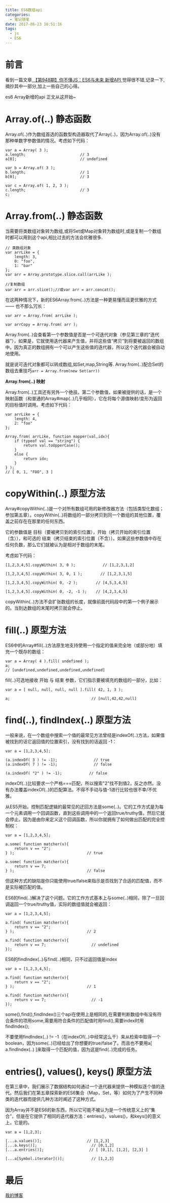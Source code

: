 ```yaml
---
title: ES6数组api
categories:
  - 笔记随笔
date: 2017-06-23 16:51:16
tags:
  - js
  - ES6
---
```

# 前言
看到一篇文章[ 【第948期】你不懂JS：ES6与未来 新增API ](http://mp.weixin.qq.com/s/DtpwgxxVs5XcD7AYRIcpEg "【第948期】你不懂JS：ES6与未来 新增API") 觉得很不错,记录一下,摘抄其中一部分,加上一些自己的心得。

es6 Array新增的api
正文从这开始~
# **Array.of(..) 静态函数**

Array.of(..)作为数组首选的函数型构造器取代了Array(..)，因为Array.of(..)没有那种单数字参数值的情况。考虑如下代码：

```$xslt
var a = Array( 3 );
a.length;                        // 3
a[0];                            // undefined

var b = Array.of( 3 );
b.length;                        // 1
b[0];                            // 3

var c = Array.of( 1, 2, 3 );
c.length;                        // 3
c;     
```

# **Array.from(..) 静态函数**


当需要将类数组对象转为数组,或将Set或Map对象转为数组时,或是复制一个数组时都可以用到这个api,相比过去的方法会优雅很多.

```$xslt
// 类数组对象
var arrLike = {
    length: 3,
    0: "foo",
    1: "bar"
};
var arr = Array.prototype.slice.call(arrLike );

//复制数组
var arr = arr.slice();//或var arr = arr.concat();
```

在这两种情况下，新的ES6Array.from(..)方法是一种更易懂而且更优雅的方式 —— 也不那么冗长：

```
var arr = Array.from( arrLike );

var arrCopy = Array.from( arr );
```
Array.from(..)会查看第一个参数值是否是一个可迭代对象（参见第三章的“迭代器”），如果是，它就使用迭代器来产生值，并将这些值“拷贝”到将要被返回的数组中。因为真正的数组拥有一个可以产生这些值的迭代器，所以这个迭代器会被自动地使用。

就是说可迭代对象都可以转成数组,如Set,map,String等.
Array.from(..)配合Set的数组去重技巧`arr = Array.from(new Set(arr))`

**Array.from(..) 映射**

Array.from(..)工具还有另外一个绝技。第二个参数值，如果被提供的话，是一个映射函数（和普通的Array#map(..)几乎相同），它在将每个源值映射/变形为返回的目标值时调用。考虑如下代码：

```$xslt
var arrLike = {
    length: 4,
    2: "foo"
};

Array.from( arrLike, function mapper(val,idx){
    if (typeof val == "string") {
        return val.toUpperCase();
    }
    else {
        return idx;
    }
} );
// [ 0, 1, "FOO", 3 ]
```

# **copyWithin(..) 原型方法**

Array#copyWithin(..)是一个对所有数组可用的新修改器方法（包括类型化数组；参加第五章）。copyWithin(..)将数组的一部分拷贝到同一个数组的其他位置，覆盖之前存在在那里的任何东西。

它的参数值是 目标（要被拷贝到的索引位置），开始（拷贝开始的索引位置（含）），和可选的 结束（拷贝结束的索引位置（不含））。如果这些参数值中存在任何负数，那么它们就被认为是相对于数组的末尾。

考虑如下代码：

```$xslt
[1,2,3,4,5].copyWithin( 3, 0 );            // [1,2,3,1,2]

[1,2,3,4,5].copyWithin( 3, 0, 1 );        // [1,2,3,1,5]

[1,2,3,4,5].copyWithin( 0, -2 );        // [4,5,3,4,5]

[1,2,3,4,5].copyWithin( 0, -2, -1 );    // [4,2,3,4,5]
```

copyWithin(..)方法不会扩张数组的长度，就像前面代码段中的第一个例子展示的。当到达数组的末尾时拷贝就会停止。



# **fill(..) 原型方法**

ES6中的Array#fill(..)方法原生地支持使用一个指定的值来完全地（或部分地）填充一个既存的数组：

```$xslt
var a = Array( 4 ).fill( undefined );
a;
// [undefined,undefined,undefined,undefined]
```

fill(..)可选地接收 开始 与 结束 参数，它们指示要被填充的数组的一部分，比如：

```$xslt
var a = [ null, null, null, null ].fill( 42, 1, 3 );

a;                                    // [null,42,42,null]
```


# **find(..), findIndex(..) 原型方法**

一般来说，在一个数组中搜索一个值的最常见方法曾经是indexOf(..)方法，如果值被找到的话它返回值的位置索引，没有找到的话返回 -1：


```$xslt
var a = [1,2,3,4,5];

(a.indexOf( 3 ) != -1);                // true
(a.indexOf( 7 ) != -1);                // false

(a.indexOf( "2" ) != -1);            // false
```

indexOf(..)比较要求一个严格===匹配，所以搜索"2"找不到值2，反之亦然。没有办法覆盖indexOf(..)的匹配算法。不得不手动与值-1进行比较也很不幸/不优雅。

从ES5开始，控制匹配逻辑的最常见的迂回方法是some(..)。它的工作方式是为每一个元素调用一个回调函数，直到这些调用中的一个返回true/truthy值，然后它就会停止。因为是由你来定义这个回调函数，所以你就拥有了如何做出匹配的完全控制权：


```$xslt
var a = [1,2,3,4,5];

a.some( function matcher(v){
    return v == "2";
} );                                // true

a.some( function matcher(v){
    return v == 7;
} );                                // false
```
但这种方式的缺陷是你只能使用true/false来指示是否找到了合适的匹配值，而不是实际被匹配的值。

ES6的find(..)解决了这个问题。它的工作方式基本上与some(..)相同，除了一旦回调返回一个true/truthy值，实际的数组值就会被返回：

```$xslt
var a = [1,2,3,4,5];

a.find( function matcher(v){
    return v == "2";
} );                                // 2

a.find( function matcher(v){
    return v == 7;                    // undefined
});
```

ES6的findIndex(..)与find(..)相同，只不过返回值是index

```$xslt
var a = [1,2,3,4,5];

a.find( function matcher(v){
    return v == "2";
} );                                // 1

a.find( function matcher(v){
    return v == 7;                    // -1
});
```

some(),find(),findIndex()三个api在使用上是相同的,在需要判断数组中有没有符合条件的项用some,需要用符合条件的匹配值时用find(),需要index时用findIndex();

不要使用findIndex(..) != -1（在indexOf(..)中经常这么干）来从检索中取得一个boolean，因为some(..)已经给出了你想要的true/false了。而且也不要用a[ a.findIndex(..) ]来取得一个匹配的值，因为这是find(..)完成的任务。



# **entries(), values(), keys() 原型方法**

在第三章中，我们展示了数据结构如何通过一个迭代器来提供一种模拟逐个值的迭代。然后我们在第五章探索新的ES6集合（Map，Set，等）如何为了产生不同种类的迭代器而提供几种方法时阐述了这种方式。

因为Array并不是ES6的新东西，所以它可能不被认为是一个传统意义上的“集合”，但是在它提供了相同的迭代器方法：entries()，values()，和keys()的意义上，它是的。

```$xslt
var a = [1,2,3];

[...a.values()];                    // [1,2,3]
[...a.keys()];                        // [0,1,2]
[...a.entries()];                    // [ [0,1], [1,2], [2,3] ]

[...a[Symbol.iterator]()];            // [1,2,3]
```


# 最后
[我的博客](http://hellowangwei.github.io/blog)
